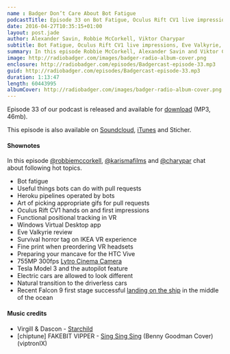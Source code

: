 ```yaml
---
name : Badger Don’t Care About Bot Fatigue
podcastTitle: Episode 33 on Bot Fatigue, Oculus Rift CV1 live impressions, Eve Valkyrie, 755Mpx Lytro Cinema Camera, rocket landing on the ship
date: 2016-04-27T10:35:15+01:00
layout: post.jade
author: Alexander Savin, Robbie McCorkell, Viktor Charypar
subtitle: Bot Fatigue, Oculus Rift CV1 live impressions, Eve Valkyrie, 755Mpx 300fps Lytro Cinema Camera, Tesla Mode 3 autopilot, transition to the driverless cars, Falcon 9 first stage landing on the ship. More details and links with shownotes can be found on our site http://www.radiobadger.com
summary: In this episode Robbie McCorkell, Alexander Savin and Viktor Charypar chat on bot Fatigue, Oculus Rift CV1 live impressions, Eve Valkyrie, 755Mpx 300fps Lytro Cinema Camera, Tesla Mode 3 autopilot, transition to the driverless cars, Falcon 9 first stage landing on the ship. More details and links with shownotes can be found on our site http://www.radiobadger.com This episode is once again recorded in a cozy shed next to the Old Street roundabout in London.
image: http://radiobadger.com/images/badger-radio-album-cover.png
enclosure: http://radiobadger.com/episodes/Badgercast-episode-33.mp3
guid: http://radiobadger.com/episodes/Badgercast-episode-33.mp3
duration: 1:13:47
length: 60443995
albumCover: http://radiobadger.com/images/badger-radio-album-cover.png
---
```


Episode 33 of our podcast is released and available for [download](http://radiobadger.com/episodes/Badgercast-episode-33.mp3) (MP3, 46mb).

This episode is also available on [Soundcloud](https://soundcloud.com/karismafilms/radio-badger-episode-33), [iTunes](https://itunes.apple.com/gb/podcast/radio-badger-tech-podcast/id918884643?mt=2) and Sticher.

#### Shownotes

In this episode [@robbiemccorkell](https://twitter.com/robbiemccorkell), [@karismafilms](https://twitter.com/karismafilms) and [@charypar](https://twitter.com/charypar) chat about following hot topics.

* Bot fatigue
* Useful things bots can do with pull requests
* Heroku pipelines operated by bots
* Art of picking appropriate gifs for pull requests
* Oculus Rift CV1 hands on and first impressions
* Functional positional tracking in VR
* Windows Virtual Desktop app
* Eve Valkyrie review
* Survival horror tag on IKEA VR experience
* Fine print when preordering VR headsets
* Preparing your mancave for the HTC Vive
* 755MP 300fps [Lytro Cinema Camera](http://petapixel.com/2016/04/12/lytros-new-755mp-300fps-cinema-camera-wants-kill-green-screen/)
* Tesla Model 3 and the autopilot feature
* Electric cars are allowed to look different
* Natural transition to the driverless cars
* Recent Falcon 9 first stage successful [landing on the ship](https://www.youtube.com/watch?v=sYmQQn_ZSys) in the middle of the ocean

#### Music credits

* Virgill & Dascon - [Starchild](https://soundcloud.com/virgill/virgill-dascon-starchild)
* [chiptune] FAKEBIT VIPPER - [Sing Sing Sing](https://soundcloud.com/odaxelagnia-2/chiptune-fakebit-vipper-sing-sing-sing-benny-goodman-cover-viptronix) (Benny Goodman Cover) (viptronIX)
